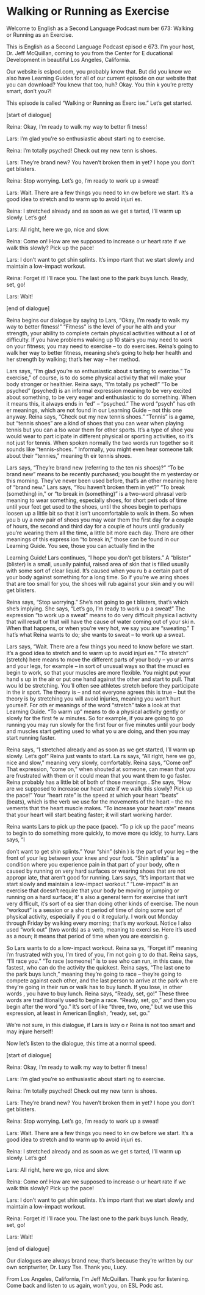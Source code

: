 # Walking or Running as Exercise

Welcome to English as a Second Language Podcast num ber 673: Walking or Running as an Exercise.

This is English as a Second Language Podcast episod e 673.  I’m your host, Dr. Jeff McQuillan, coming to you from the Center for E ducational Development in beautiful Los Angeles, California.

Our website is eslpod.com, you probably know that.  But did you know we also have Learning Guides for all of our current episode  on our website that you can download?  You knew that too, huh?  Okay.  You thin k you’re pretty smart, don’t you?!

This episode is called “Walking or Running as Exerc ise.”  Let’s get started.

[start of dialogue]

Reina:  Okay, I’m ready to walk my way to better fi tness!

Lars:  I’m glad you’re so enthusiastic about starti ng to exercise.

Reina:  I’m totally psyched!  Check out my new tenn is shoes.

Lars:  They’re brand new?  You haven’t broken them in yet?  I hope you don’t get blisters.

Reina:  Stop worrying.  Let’s go, I’m ready to work  up a sweat!

Lars:  Wait.  There are a few things you need to kn ow before we start.  It’s a good idea to stretch and to warm up to avoid injuri es.

Reina:  I stretched already and as soon as we get s tarted, I’ll warm up slowly. Let’s go!

Lars:  All right, here we go, nice and slow.

Reina:  Come on!  How are we supposed to increase o ur heart rate if we walk this slowly?  Pick up the pace!

Lars:  I don’t want to get shin splints.  It’s impo rtant that we start slowly and maintain a low-impact workout.

 Reina:  Forget it!  I’ll race you.  The last one to  the park buys lunch.  Ready, set, go!

Lars:  Wait!

[end of dialogue]

Reina begins our dialogue by saying to Lars, “Okay,  I’m ready to walk my way to better fitness!”  “Fitness” is the level of your he alth and your strength, your ability to complete certain physical activities without a l ot of difficulty.  If you have problems walking up 10 stairs you may need to work on your fitness; you may need to exercise – to do exercises.  Reina’s going to walk her way to better fitness, meaning she’s going to help her health and  her strength by walking; that’s her way – her method.

Lars says, “I’m glad you’re so enthusiastic about s tarting to exercise.”  To exercise,” of course, is to do some physical activi ty that will make your body stronger or healthier.  Reina says, “I’m totally ps yched!”  “To be psyched” (psyched) is an informal expression meaning to be very excited about something, to be very eager and enthusiastic to do something.  When it means this, it always ends in “ed” – “psyched.”  The word “psych” has oth er meanings, which are not found in our Learning Guide – not this one anyway.  Reina says, “Check out my new tennis shoes.”  “Tennis” is a game, but “tennis  shoes” are a kind of shoes that you can wear when playing tennis but you can a lso wear them for other sports.  It’s a type of shoe you would wear to part icipate in different physical or sporting activities, so it’s not just for tennis.  When spoken normally the two words run together so it sounds like “tennis-shoes. ”  Informally, you might even hear someone talk about their “tennies,” meaning th eir tennis shoes.

Lars says, “They’re brand new (referring to the ten nis shoes)?”  “To be brand new” means to be recently purchased; you bought the m yesterday or this morning.  They’ve never been used before, that’s an other meaning here of “brand new.”  Lars says, “You haven’t broken them in yet?”  “To break (something) in,” or “to break in (something)” is a two-word phrasal verb meaning to wear something, especially shoes, for short peri ods of time until your feet get used to the shoes, until the shoes begin to perhaps  loosen up a little bit so that it isn’t uncomfortable to walk in them.  So when you b uy a new pair of shoes you may wear them the first day for a couple of hours, the second and third day for a couple of hours until gradually you’re wearing them  all the time, a little bit more each day.  There are other meanings of this express ion “to break in,” those can be found in our Learning Guide.  You see, those you  can actually find in the

Learning Guide!  Lars continues, “I hope you don’t get blisters.”  A “blister” (blister) is a small, usually painful, raised area of skin that is filled usually with some sort of clear liquid.  It’s caused when you ru b a certain part of your body against something for a long time.  So if you’re we aring shoes that are too small for you, the shoes will rub against your skin and y ou will get blisters.

Reina says, “Stop worrying.”  She’s not going to ge t blisters, that’s which she’s implying.  She says, “Let’s go, I’m ready to work u p a sweat!”  The expression “to work up a sweat” means to do very difficult physica l activity that will result or that will have the cause of water coming out of your ski n.  When that happens, or when you’re very hot, we say you are “sweating.”  T hat’s what Reina wants to do; she wants to sweat – to work up a sweat.

Lars says, “Wait.  There are a few things you need to know before we start.  It’s a good idea to stretch and to warm up to avoid injuri es.”  “To stretch” (stretch) here means to move the different parts of your body – yo ur arms and your legs, for example – in sort of unusual ways so that the muscl es begin to work, so that your muscles are more flexible.  You might put your hand s up in the air or put one hand against the other and start to pull.  That wou ld be stretching.  You’ll often see athletes stretch before they participate in the ir sport.  The theory is – and not everyone agrees this is true – but the theory is by  stretching you will avoid injuries, meaning you won’t hurt yourself.  For oth er meanings of the word “stretch” take a look at that Learning Guide.  “To warm up” means to do a physical activity gently or slowly for the first fe w minutes.  So for example, if you are going to go running you may run slowly for the first four or five minutes until your body and muscles start getting used to what yo u are doing, and then you may start running faster.

Reina says, “I stretched already and as soon as we get started, I’ll warm up slowly.  Let’s go!”  Reina just wants to start.  La rs says, “All right, here we go, nice and slow,” meaning very slowly, comfortably.  Reina says, “Come on!”  That expression, “come on,” when shouted at someone, can  mean that you are frustrated with them or it could mean that you want  them to go faster.  Reina probably has a little bit of both of those meanings .  She says, “How are we supposed to increase our heart rate if we walk this  slowly?  Pick up the pace!” Your “heart rate” is the speed at which your heart “beats” (beats), which is the verb we use for the movements of the heart – the mo vements that the heart muscle makes.  “To increase your heart rate” means that your heart will start beating faster; it will start working harder.

Reina wants Lars to pick up the pace (pace).  “To p ick up the pace” means to begin to do something more quickly, to move more qu ickly, to hurry.  Lars says, “I

don’t want to get shin splints.”  Your “shin” (shin ) is the part of your leg – the front of your leg between your knee and your foot.  “Shin  splints” is a condition where you experience pain in that part of your body, ofte n caused by running on very hard surfaces or wearing shoes that are not appropr iate, that aren’t good for running.  Lars says, “It’s important that we start slowly and maintain a low-impact workout.”  “Low-impact” is an exercise that doesn’t  require that your body be moving or jumping or running on a hard surface; it’ s also a general term for exercise that isn’t very difficult, it’s sort of ea sier than doing other kinds of exercise.  The noun “workout” is a session or a sho rt period of time of doing some sort of physical activity, especially if you d o it regularly.  I work out Monday through Friday by walking every morning; that’s my workout.  Notice I also used “work out” (two words) as a verb, meaning to exerci se.  Here it’s used as a noun; it means that period of time when you are exercisin g.

So Lars wants to do a low-impact workout.  Reina sa ys, “Forget it!” meaning I’m frustrated with you, I’m tired of you, I’m not goin g to do that.  Reina says, “I’ll race you.”  “To race (someone)” is to see who can run, in this case, the fastest, who can do the activity the quickest.  Reina says, “The  last one to the park buys lunch,” meaning they’re going to race – they’re going to compete against each other, and the last person to arrive at the park wh ere they’re going in their run or walk has to buy lunch.  If you lose, in other words , you have to buy lunch.  Reina says, “Ready, set, go!”  These three words are trad itionally used to begin a race. “Ready, set, go,” and then you begin after the word  “go.”  It’s sort of like “three, two, one,” but we use this expression, at least in American English, “ready, set, go.”

We’re not sure, in this dialogue, if Lars is lazy o r Reina is not too smart and may injure herself!

Now let’s listen to the dialogue, this time at a normal speed.

[start of dialogue]

Reina:  Okay, I’m ready to walk my way to better fi tness!

Lars:  I’m glad you’re so enthusiastic about starti ng to exercise.

Reina:  I’m totally psyched!  Check out my new tenn is shoes.

Lars:  They’re brand new?  You haven’t broken them in yet?  I hope you don’t get blisters.

Reina:  Stop worrying.  Let’s go, I’m ready to work  up a sweat!

Lars:  Wait.  There are a few things you need to kn ow before we start.  It’s a good idea to stretch and to warm up to avoid injuri es.

Reina:  I stretched already and as soon as we get s tarted, I’ll warm up slowly. Let’s go!

Lars:  All right, here we go, nice and slow.

Reina:  Come on!  How are we supposed to increase o ur heart rate if we walk this slowly?  Pick up the pace!

Lars:  I don’t want to get shin splints.  It’s impo rtant that we start slowly and maintain a low-impact workout.

Reina:  Forget it!  I’ll race you.  The last one to  the park buys lunch.  Ready, set, go!

Lars:  Wait!

[end of dialogue]

Our dialogues are always brand new; that’s because they’re written by our own scriptwriter, Dr. Lucy Tse.  Thank you, Lucy.

From Los Angeles, California, I’m Jeff McQuillan.  Thank you for listening.  Come back and listen to us again, won’t you, on ESL Podc ast.



